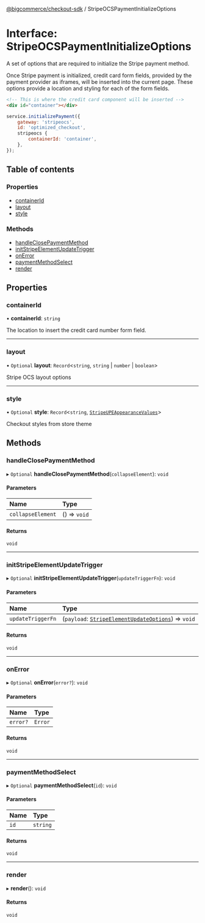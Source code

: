 [@bigcommerce/checkout-sdk](../README.md) / StripeOCSPaymentInitializeOptions

# Interface: StripeOCSPaymentInitializeOptions

A set of options that are required to initialize the Stripe payment method.

Once Stripe payment is initialized, credit card form fields, provided by the
payment provider as iframes, will be inserted into the current page. These
options provide a location and styling for each of the form fields.

```html
<!-- This is where the credit card component will be inserted -->
<div id="container"></div>
```

```js
service.initializePayment({
    gateway: 'stripeocs',
    id: 'optimized_checkout',
    stripeocs {
        containerId: 'container',
    },
});
```

## Table of contents

### Properties

- [containerId](StripeOCSPaymentInitializeOptions.md#containerid)
- [layout](StripeOCSPaymentInitializeOptions.md#layout)
- [style](StripeOCSPaymentInitializeOptions.md#style)

### Methods

- [handleClosePaymentMethod](StripeOCSPaymentInitializeOptions.md#handleclosepaymentmethod)
- [initStripeElementUpdateTrigger](StripeOCSPaymentInitializeOptions.md#initstripeelementupdatetrigger)
- [onError](StripeOCSPaymentInitializeOptions.md#onerror)
- [paymentMethodSelect](StripeOCSPaymentInitializeOptions.md#paymentmethodselect)
- [render](StripeOCSPaymentInitializeOptions.md#render)

## Properties

### containerId

• **containerId**: `string`

The location to insert the credit card number form field.

___

### layout

• `Optional` **layout**: `Record`<`string`, `string` \| `number` \| `boolean`\>

Stripe OCS layout options

___

### style

• `Optional` **style**: `Record`<`string`, [`StripeUPEAppearanceValues`](../README.md#stripeupeappearancevalues)\>

Checkout styles from store theme

## Methods

### handleClosePaymentMethod

▸ `Optional` **handleClosePaymentMethod**(`collapseElement`): `void`

#### Parameters

| Name | Type |
| :------ | :------ |
| `collapseElement` | () => `void` |

#### Returns

`void`

___

### initStripeElementUpdateTrigger

▸ `Optional` **initStripeElementUpdateTrigger**(`updateTriggerFn`): `void`

#### Parameters

| Name | Type |
| :------ | :------ |
| `updateTriggerFn` | (`payload`: [`StripeElementUpdateOptions`](StripeElementUpdateOptions.md)) => `void` |

#### Returns

`void`

___

### onError

▸ `Optional` **onError**(`error?`): `void`

#### Parameters

| Name | Type |
| :------ | :------ |
| `error?` | `Error` |

#### Returns

`void`

___

### paymentMethodSelect

▸ `Optional` **paymentMethodSelect**(`id`): `void`

#### Parameters

| Name | Type |
| :------ | :------ |
| `id` | `string` |

#### Returns

`void`

___

### render

▸ **render**(): `void`

#### Returns

`void`
